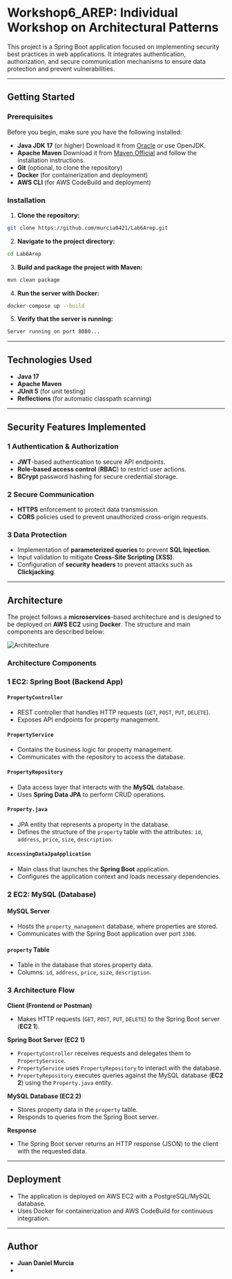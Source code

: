 # Workshop6_AREP: Individual Workshop on Architectural Patterns

This project is a Spring Boot application focused on implementing security best practices in web applications. It integrates authentication, authorization, and secure communication mechanisms to ensure data protection and prevent vulnerabilities.

---

## Getting Started

### Prerequisites

Before you begin, make sure you have the following installed:

- **Java JDK 17** (or higher)
Download it from [Oracle](https://www.oracle.com/java/technologies/javase/jdk17-archive-downloads.html) or use OpenJDK.
- **Apache Maven**
Download it from [Maven Official](https://maven.apache.org/download.cgi) and follow the installation instructions.
- **Git** (optional, to clone the repository)
- **Docker** (for containerization and deployment)
- **AWS CLI** (for AWS CodeBuild and deployment)

### Installation

1. **Clone the repository:**

```bash
git clone https://github.com/murcia0421/Lab6Arep.git
```

2. **Navigate to the project directory:**

```bash
cd Lab6Arep
```

3. **Build and package the project with Maven:**

```bash
mvn clean package
```

4. **Run the server with Docker:**

```bash
docker-compose up --build
```

5. **Verify that the server is running:**

```bash
Server running on port 8080...
```

---

## Technologies Used

- **Java 17**
- **Apache Maven**
- **JUnit 5** (for unit testing)
- **Reflections** (for automatic classpath scanning)

---

## Security Features Implemented

### 1️ Authentication & Authorization

- **JWT**-based authentication to secure API endpoints.
- **Role-based access control** (**RBAC**) to restrict user actions.
- **BCrypt** password hashing for secure credential storage.

### 2️ Secure Communication

- **HTTPS** enforcement to protect data transmission.
- **CORS** policies used to prevent unauthorized cross-origin requests.

### 3️ Data Protection

- Implementation of **parameterized queries** to prevent **SQL Injection**.
- Input validation to mitigate **Cross-Site Scripting (XSS)**.
- Configuration of **security headers** to prevent attacks such as **Clickjacking**.

---

## Architecture

The project follows a **microservices**-based architecture and is designed to be deployed on **AWS EC2** using **Docker**. The structure and main components are described below:

![Architecture](https://github.com/user-attachments/assets/0c8e76a6-e9c3-4f57-87df-7afb2a6f50e6)

### Architecture Components

### 1️ **EC2: Spring Boot (Backend App)**

#### `PropertyController`
- REST controller that handles HTTP requests (`GET`, `POST`, `PUT`, `DELETE`).
- Exposes API endpoints for property management.

#### `PropertyService`
- Contains the business logic for property management.
- Communicates with the repository to access the database.

#### `PropertyRepository`
- Data access layer that interacts with the **MySQL** database.
- Uses **Spring Data JPA** to perform CRUD operations.

#### `Property.java`
- JPA entity that represents a property in the database.
- Defines the structure of the `property` table with the attributes: `id`, `address`, `price`, `size`, `description`.

#### `AccessingDataJpaApplication`
- Main class that launches the **Spring Boot** application.
- Configures the application context and loads necessary dependencies.

### 2 **EC2: MySQL (Database)**

#### MySQL Server
- Hosts the `property_management` database, where properties are stored.
- Communicates with the Spring Boot application over port `3306`.

#### `property` Table
- Table in the database that stores property data.
- Columns: `id`, `address`, `price`, `size`, `description`.

### 3 **Architecture Flow**

**Client (Frontend or Postman)**
- Makes HTTP requests (`GET`, `POST`, `PUT`, `DELETE`) to the Spring Boot server (**EC2 1**).

**Spring Boot Server (EC2 1)**
- `PropertyController` receives requests and delegates them to `PropertyService`.
- `PropertyService` uses `PropertyRepository` to interact with the database.
- `PropertyRepository` executes queries against the MySQL database (**EC2 2**) using the `Property.java` entity.

**MySQL Database (EC2 2)**
- Stores property data in the `property` table.
- Responds to queries from the Spring Boot server.

**Response**
- The Spring Boot server returns an HTTP response (JSON) to the client with the requested data.

---

## Deployment

- The application is deployed on AWS EC2 with a PostgreSQL/MySQL database.
- Uses Docker for containerization and AWS CodeBuild for continuous integration.

---

## Author

- **Juan Daniel Murcia**
-

